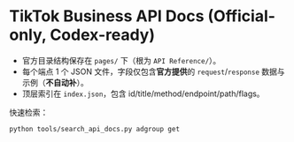 # TikTok Business API Docs (Official-only, Codex-ready)

- 官方目录结构保存在 `pages/` 下（根为 `API Reference/`）。
- 每个端点 1 个 JSON 文件，字段仅包含**官方提供**的 `request`/`response` 数据与示例（**不自动补**）。
- 顶层索引在 `index.json`，包含 id/title/method/endpoint/path/flags。

快速检索：
```bash
python tools/search_api_docs.py adgroup get
```
